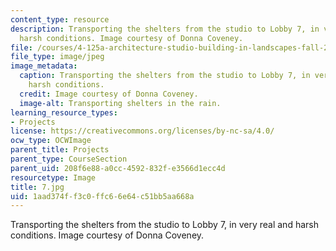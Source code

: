 ```yaml
---
content_type: resource
description: Transporting the shelters from the studio to Lobby 7, in very real and
  harsh conditions. Image courtesy of Donna Coveney.
file: /courses/4-125a-architecture-studio-building-in-landscapes-fall-2005/1aad374ff3c0ffc66e64c51bb5aa668a_7.jpg
file_type: image/jpeg
image_metadata:
  caption: Transporting the shelters from the studio to Lobby 7, in very real and
    harsh conditions.
  credit: Image courtesy of Donna Coveney.
  image-alt: Transporting shelters in the rain.
learning_resource_types:
- Projects
license: https://creativecommons.org/licenses/by-nc-sa/4.0/
ocw_type: OCWImage
parent_title: Projects
parent_type: CourseSection
parent_uid: 208f6e88-a0cc-4592-832f-e3566d1ecc4d
resourcetype: Image
title: 7.jpg
uid: 1aad374f-f3c0-ffc6-6e64-c51bb5aa668a
---
```

Transporting the shelters from the studio to Lobby 7, in very real and harsh conditions. Image courtesy of Donna Coveney.